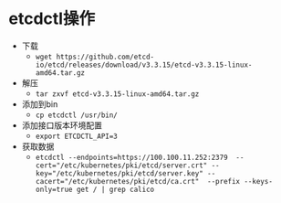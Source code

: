 # etcdctl操作
- 下载
    - ```wget https://github.com/etcd-io/etcd/releases/download/v3.3.15/etcd-v3.3.15-linux-amd64.tar.gz```
- 解压
    - ```tar zxvf etcd-v3.3.15-linux-amd64.tar.gz ```
- 添加到bin    
    - ```cp etcdctl /usr/bin/```
- 添加接口版本环境配置
    - ```export ETCDCTL_API=3 ```
- 获取数据
    - ```etcdctl --endpoints=https://100.100.11.252:2379  --cert="/etc/kubernetes/pki/etcd/server.crt" --key="/etc/kubernetes/pki/etcd/server.key" --cacert="/etc/kubernetes/pki/etcd/ca.crt"  --prefix --keys-only=true get / | grep calico ```
